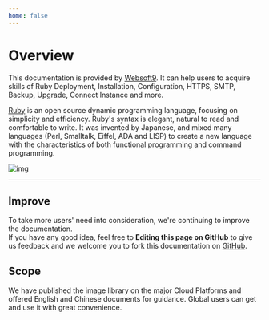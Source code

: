 ```yaml
---
home: false
---
```


# Overview

This documentation is provided by [Websoft9](https://www.websoft9.com/). It can help users to acquire skills of Ruby Deployment, Installation, Configuration, HTTPS, SMTP, Backup, Upgrade, Connect Instance and more.

[Ruby](https://www.ruby-lang.org/en) is an open source dynamic programming language, focusing on simplicity and efficiency. Ruby's syntax is elegant, natural to read and comfortable to write. It was invented by Japanese, and mixed many languages (Perl, Smalltalk, Eiffel, ADA and LISP) to create a new language with the characteristics of both functional programming and command programming.

![img](https://libs.websoft9.com/Websoft9/DocsPicture/en/ruby/ruby-stackframe-websoft9.png)

---

## Improve

To take more users' need into consideration, we're continuing to improve the documentation.  
If you have any good idea, feel free to **Editing this page on GitHub** to give us feedback and we welcome you to fork this documentation on [GitHub](https://github.com/Websoft9/ansible-ruby).

## Scope

We have published the image library on the major Cloud Platforms and offered English and Chinese documents for guidance. Global users can get and use it with great convenience.
